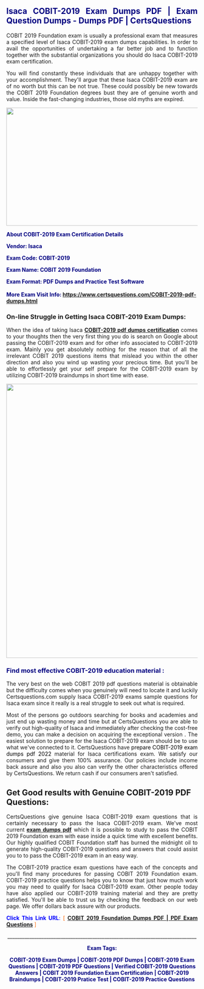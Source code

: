 <h2 style="text-align: justify;"><span style="color: #000080;">Isaca COBIT-2019 Exam Dumps PDF | Exam Question Dumps - Dumps PDF | CertsQuestions</span></h2>
<p style="text-align: justify;">COBIT 2019 Foundation exam is usually a professional exam that measures a specified level of Isaca  COBIT-2019 exam dumps capabilities. In order to avail the opportunities of undertaking a far better job and to function together with the substantial organizations you should do Isaca COBIT-2019 exam certification.</p>
<p style="text-align: justify;">You will find constantly these individuals that are unhappy together with your accomplishment. They'll argue that these Isaca  COBIT-2019 exam are of no worth but this can be not true. These could possibly be new towards the COBIT 2019 Foundation degrees bust they are of genuine worth and value. Inside the fast-changing industries, those old myths are expired.</p>
<p><img style="display: block; margin-left: auto; margin-right: auto;" src="https://i.imgur.com/eaP4ae9.png" width="840" height="310" /></p>
<p><span style="color: #000080;"><strong>About COBIT-2019 Exam Certification Details</strong></span></p>
<p><span style="color: #000080;"><strong>Vendor: Isaca<br /></strong></span></p>
<p><span style="color: #000080;"><strong>Exam Code: COBIT-2019</strong></span></p>
<p><span style="color: #000080;"><strong>Exam Name: COBIT 2019 Foundation</strong></span></p>
<p><span style="color: #000080;"><strong>Exam Format: PDF Dumps and Practice Test Software<br /><br />More Exam Visit Info: <span style="color: #ff6600;"><a href="https://www.certsquestions.com/COBIT-2019-pdf-dumps.html">https://www.certsquestions.com/COBIT-2019-pdf-dumps.html</a></span></strong></span></p>
<h3>On-line Struggle in Getting Isaca COBIT-2019 Exam Dumps:</h3>
<p style="text-align: justify;">When the idea of taking Isaca <a href="https://www.certsquestions.com/COBIT-2019-pdf-dumps.html"><strong> COBIT-2019 pdf dumps certification</strong></a> comes to your thoughts then the very first thing you do is search on Google about passing the COBIT-2019 exam and for other info associated to COBIT-2019 exam. Mainly you get absolutely nothing for the reason that of all the irrelevant COBIT 2019 questions items that mislead you within the other direction and also you wind up wasting your precious time. But you'll be able to effortlessly get your self prepare for the COBIT-2019 exam by utilizing COBIT-2019 braindumps in short time with ease.</p>
<p><a href="https://www.certsquestions.com/COBIT-2019-pdf-dumps.html"><img style="display: block; margin-left: auto; margin-right: auto;" src="https://i.imgur.com/pxhoKQ2.png" width="720" /></a></p>
<h3><span style="color: #000080;">Find most effective  COBIT-2019 education material :</span></h3>
<p style="text-align: justify;">The very best on the web COBIT 2019 pdf questions material is obtainable but the difficulty comes when you genuinely will need to locate it and luckily Certsquestions.com supply Isaca COBIT-2019 exams sample questions for Isaca  exam since it really is a real struggle to seek out what is required.</p>
<p style="text-align: justify;">Most of the persons go outdoors searching for books and academies and just end up wasting money and time but at CertsQuestions you are able to verify out high-quality of Isaca  and immediately after checking the cost-free demo, you can make a decision on acquiring the exceptional version . The easiest solution to prepare for the Isaca COBIT-2019 exam should be to use what we've connected to it. CertsQuestions have <span style="color: #000000;">prepare COBIT-2019 exam dumps pdf 2022</span> material for Isaca certifications exam. We satisfy our consumers and give them 100% assurance. Our policies include income back assure and also you also can verify the other characteristics offered by CertsQuestions. We return cash if our consumers aren't satisfied.</p>
<h2>Get Good results with Genuine COBIT-2019 PDF Questions:</h2>
<p style="text-align: justify;">CertsQuestions give genuine Isaca COBIT-2019 exam questions that is certainly necessary to pass the Isaca  COBIT-2019 exam. We've most current<strong>&nbsp;<a href="https://www.certsquestions.com/">exam dumps pdf</a></strong>&nbsp;which it is possible to study to pass the COBIT 2019 Foundation exam with ease inside a quick time with excellent benefits. Our highly qualified COBIT Foundation staff has burned the midnight oil to generate high-quality COBIT-2019 questions and answers that could assist you to to pass the COBIT-2019 exam in an easy way.</p>
<p style="text-align: justify;">The COBIT-2019 practice exam questions have each of the concepts and you'll find many procedures for passing COBIT 2019 Foundation exam. COBIT-2019 practice questions helps you to know that just how much work you may need to qualify for Isaca  COBIT-2019 exam. Other people today have also applied our COBIT-2019 training material and they are pretty satisfied. You'll be able to trust us by checking the feedback on our web page. We offer dollars back assure with our products.</p>
<p style="text-align: justify;"><span style="color: #0000ff;"><strong>Click This Link URL</strong>:</span> <span style="color: #ff6600;">[ <strong><a href="https://www.certsquestions.com/cobit-foundation-certification.html">COBIT 2019 Foundation Dumps PDF | PDF Exam Questions</a></strong> ]</span></p>
<p style="text-align: center;">______________________________________________________________________________</p>
<p style="text-align: center;"><span style="color: #000080;"><strong>Exam Tags:</strong></span></p>
<p style="text-align: center;"><span style="color: #000080;"><strong>COBIT-2019 Exam Dumps | COBIT-2019 PDF Dumps | COBIT-2019 Exam Questions | COBIT-2019 PDF Questions | Verified COBIT-2019 Questions Answers | COBIT 2019 Foundation Exam Certification | COBIT-2019 Braindumps | COBIT-2019 Pratice Test | COBIT-2019 Practice Questions</strong></span></p>
